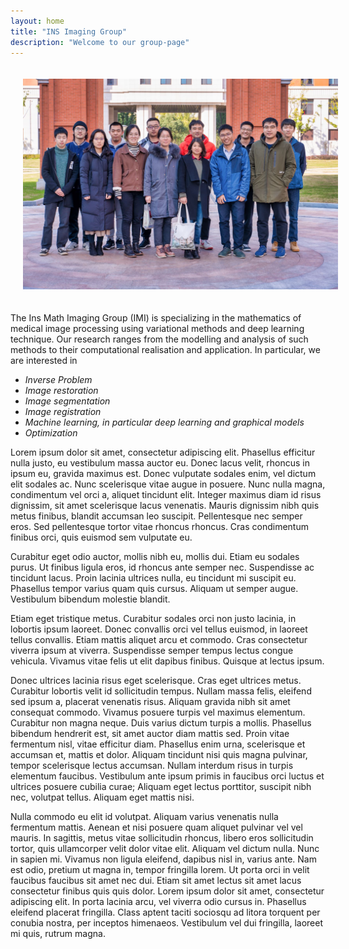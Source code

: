 ```yaml
---
layout: home
title: "INS Imaging Group"
description: "Welcome to our group-page"
---
```


<p><img class="aligncenter wp-image-754"  src="assets/images/team1.jpg" alt="group"  width="750"  hspace="20" vspace="20"/></p>

The Ins Math Imaging Group (IMI) is specializing in the mathematics of medical image processing using variational methods and deep learning technique. Our research ranges from the modelling and analysis of such methods to their computational realisation and application. In particular, we are interested in


<ul>
<li><em>Inverse Problem</em></li>
<li><em>Image restoration</em></li>
<li><em>Image segmentation</em></li>
<li><em>Image registration</em></li>
<li><em>Machine learning, in particular deep learning and graphical models </em></li>
<li><em>Optimization</em></li>
</ul>



Lorem ipsum dolor sit amet, consectetur adipiscing elit. Phasellus efficitur nulla justo, eu vestibulum massa auctor eu. Donec lacus velit, rhoncus in ipsum eu, gravida maximus est. Donec vulputate sodales enim, vel dictum elit sodales ac. Nunc scelerisque vitae augue in posuere. Nunc nulla magna, condimentum vel orci a, aliquet tincidunt elit. Integer maximus diam id risus dignissim, sit amet scelerisque lacus venenatis. Mauris dignissim nibh quis metus finibus, blandit accumsan leo suscipit. Pellentesque nec semper eros. Sed pellentesque tortor vitae rhoncus rhoncus. Cras condimentum finibus orci, quis euismod sem vulputate eu.

Curabitur eget odio auctor, mollis nibh eu, mollis dui. Etiam eu sodales purus. Ut finibus ligula eros, id rhoncus ante semper nec. Suspendisse ac tincidunt lacus. Proin lacinia ultrices nulla, eu tincidunt mi suscipit eu. Phasellus tempor varius quam quis cursus. Aliquam ut semper augue. Vestibulum bibendum molestie blandit.

Etiam eget tristique metus. Curabitur sodales orci non justo lacinia, in lobortis ipsum laoreet. Donec convallis orci vel tellus euismod, in laoreet tellus convallis. Etiam mattis aliquet arcu et commodo. Cras consectetur viverra ipsum at viverra. Suspendisse semper tempus lectus congue vehicula. Vivamus vitae felis ut elit dapibus finibus. Quisque at lectus ipsum.

Donec ultrices lacinia risus eget scelerisque. Cras eget ultrices metus. Curabitur lobortis velit id sollicitudin tempus. Nullam massa felis, eleifend sed ipsum a, placerat venenatis risus. Aliquam gravida nibh sit amet consequat commodo. Vivamus posuere turpis vel maximus elementum. Curabitur non magna neque. Duis varius dictum turpis a mollis. Phasellus bibendum hendrerit est, sit amet auctor diam mattis sed. Proin vitae fermentum nisl, vitae efficitur diam. Phasellus enim urna, scelerisque et accumsan et, mattis et dolor. Aliquam tincidunt nisi quis magna pulvinar, tempor scelerisque lectus accumsan. Nullam interdum risus in turpis elementum faucibus. Vestibulum ante ipsum primis in faucibus orci luctus et ultrices posuere cubilia curae; Aliquam eget lectus porttitor, suscipit nibh nec, volutpat tellus. Aliquam eget mattis nisi.

Nulla commodo eu elit id volutpat. Aliquam varius venenatis nulla fermentum mattis. Aenean et nisi posuere quam aliquet pulvinar vel vel mauris. In sagittis, metus vitae sollicitudin rhoncus, libero eros sollicitudin tortor, quis ullamcorper velit dolor vitae elit. Aliquam vel dictum nulla. Nunc in sapien mi. Vivamus non ligula eleifend, dapibus nisl in, varius ante. Nam est odio, pretium ut magna in, tempor fringilla lorem. Ut porta orci in velit faucibus faucibus sit amet nec dui. Etiam sit amet lectus sit amet lacus consectetur finibus quis quis dolor. Lorem ipsum dolor sit amet, consectetur adipiscing elit. In porta lacinia arcu, vel viverra odio cursus in. Phasellus eleifend placerat fringilla. Class aptent taciti sociosqu ad litora torquent per conubia nostra, per inceptos himenaeos. Vestibulum vel dui fringilla, laoreet mi quis, rutrum magna. 